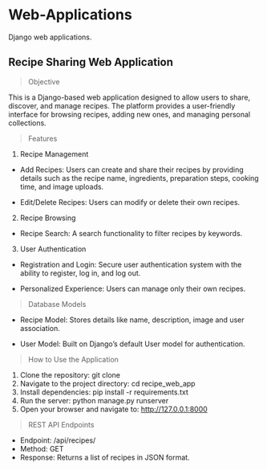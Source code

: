 # Web-Applications
Django web applications.

## Recipe Sharing Web Application

> Objective

This is a Django-based web application designed to allow users to share, discover, and manage recipes. The platform provides a user-friendly interface for browsing recipes, adding new ones, and managing personal collections.

> Features

1. Recipe Management

- Add Recipes: Users can create and share their recipes by providing details such as the recipe name, ingredients, preparation steps, cooking time, and image uploads.

- Edit/Delete Recipes: Users can modify or delete their own recipes.

2. Recipe Browsing

- Recipe Search: A search functionality to filter recipes by keywords.

3. User Authentication

- Registration and Login: Secure user authentication system with the ability to register, log in, and log out.

- Personalized Experience: Users can manage only their own recipes.

> Database Models

- Recipe Model: Stores details like name, description, image and user association.

- User Model: Built on Django’s default User model for authentication.

> How to Use the Application

1. Clone the repository:
git clone <repository-link>
2. Navigate to the project directory:
cd recipe_web_app
3. Install dependencies:
pip install -r requirements.txt
4. Run the server:
python manage.py runserver
5. Open your browser and navigate to:
http://127.0.0.1:8000

> REST API Endpoints

- Endpoint: /api/recipes/
- Method: GET
- Response: Returns a list of recipes in JSON format.
